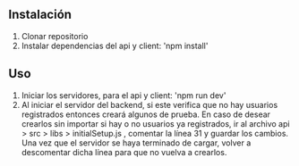 ## Instalación

1. Clonar repositorio
2. Instalar dependencias del api y client: 'npm install'

## Uso

1. Iniciar los servidores, para el api y client: 'npm run dev'
2. Al iniciar el servidor del backend, si este verifica que no hay usuarios registrados entonces creará algunos de prueba. En caso de desear crearlos sin importar si hay o no usuarios ya registrados, ir al archivo api > src > libs > initialSetup.js , comentar la línea 31 y guardar los cambios. Una vez que el servidor se haya terminado de cargar, volver a descomentar dicha línea para que no vuelva a crearlos.
